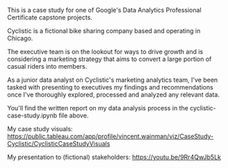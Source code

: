This is a case study for one of Google's Data Analytics Professional Certificate capstone projects.

Cyclistic is a fictional bike sharing company based and operating in Chicago. 

The executive team is on the lookout for ways to drive growth and is considering a marketing strategy that aims to convert a large portion of casual riders into members.

As a junior data analyst on Cyclistic's marketing analytics team, I've been tasked with presenting to executives my findings and recommendations once I've thoroughly explored, processed and analyzed any relevant data.

You'll find the written report on my data analysis process in the cyclistic-case-study.ipynb file above. 

My case study visuals: https://public.tableau.com/app/profile/vincent.wainman/viz/CaseStudy-Cyclistic/CyclisticCaseStudyVisuals

My presentation to (fictional) stakeholders: https://youtu.be/9Rr4QwJb5Lk
